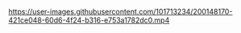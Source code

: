 



https://user-images.githubusercontent.com/101713234/200148170-421ce048-60d6-4f24-b316-e753a1782dc0.mp4

